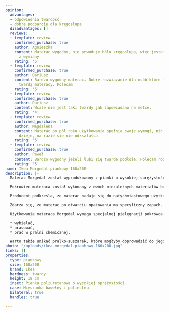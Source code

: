 ```yaml
---
opinion:
  advantages:
  - odpowiednia twardość
  - dobre podparcie dla kręgosłupa
  disadvantages: []
  reviews:
  - template: review
    confirmed_purchase: true
    author: Agnieszka
    content: Materac wygodny, nie powoduje bólu kręgosłupa, więc jestem bardzo zadowolona
      z wymiany
    rating: '5'
  - template: review
    confirmed_purchase: true
    author: Dariusz
    content: Bardzo wygodny materac. Dobre rozwiązanie dla osób które lubią odmianę
      twardą materacy. Polecam
    rating: '5'
  - template: review
    confirmed_purchase: true
    author: Dariusz
    content: Wcale nie jest taki twardy jak zapowiadano na metce.
    rating: '4'
  - template: review
    confirmed_purchase: true
    author: Magdalena
    content: Materac po pół roku użytkowania spełnia swoje wymogi, nic się z nim nie
      dzieje, na razie się nie odkształca
    rating: '5'
  - template: review
    confirmed_purchase: true
    author: Paweł
    content: Bardzo wygodny jeżeli lubi się twarde podłoże. Polecam rozsądna cena!
    rating: '5'
name: Ikea Morgedal piankowy 160x200
description: |-
  Materac Morgedal został wyprodukowany z pianki o wysokiej sprężystości, dzięki czemu doskonale dopasowuje się do ciała podczas jego użytkowania. W materacu zaprojektowano również strefy komfortu znajdujące się w okolicy ramion i bioder. Ich zadaniem jest odciążenie mięśni, co czyni wypoczynek bardziej komfortowym - nawet po bardzo wyczerpującym dniu.

  Pokrowiec materaca został wykonany z dwóch niezależnych materiałów będących mieszanką bawełny i poliestru. Dzięki bawełnie jest on miły w dotyku i nie podrażnia skóry. Natomiast poliester znajdujący się w składzie znacznie ułatwia czyszczenie pokrowca. Jego systematyczna pielęgnacja wpływa korzystnie na wydłużenie wytrzymałości materaca.

  Producent podkreśla, że materac nadaje się do natychmiastowego użytku. Należy jednak pamiętać, że początkowo jest on zapakowany. Oznacza to, że odzyskuje pełny kształt dopiero po upływie około 72 godzin. Ciało człowieka potrzebuje natomiast kilku tygodni, aby przystosować się do nowego podłoża.

  Zdarza się, że materac po otwarciu opakowania ma specyficzny zapach. Nie należy się tego obawiać, ponieważ nie wpływa on w żaden sposób na pogorszenie stanu zdrowia użytkującego. Zapach z czasem wywietrzeje. Można natomiast nieco przyspieszyć ten proces, wystawiając materac na świeże powietrze lub odkurzając go.

  Użytkowanie materaca Morgedal wymaga specjalnej pielęgnacji pokrowca. Aby przedłużyć jego żywotność, należy prać pokrowiec w pralce w temperaturze nie wyższej niż 60°C. Nie należy go również:

  * wybielać,
  * prasować,
  * prać w pralni chemicznej.

  Warto także unikać pralko-suszarek, które mogłyby doprowadzić do jego zmniejszenia.
photo: "/uploads/ikea-morgedal-piankowy-160x200.jpg"
links: []
properties:
  type: piankowy
  size: 160x200
  brand: Ikea
  hardness: twardy
  height: 18 cm
  inset: Pianka poliuretanowa o wysokiej sprężystości
  case: Mieszanka bawełny i poliestru
  bilateral: true
  handles: true

---
```

